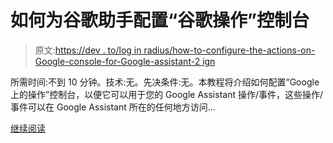 # 如何为谷歌助手配置“谷歌操作”控制台

> 原文:[https://dev . to/log in radius/how-to-configure-the-actions-on-Google-console-for-Google-assistant-2 ign](https://dev.to/loginradius/how-to-configure-the-actions-on-google-console-for-google-assistant-2ign)

所需时间:不到 10 分钟。技术:无。先决条件:无。本教程将介绍如何配置“Google 上的操作”控制台，以便它可以用于您的 Google Assistant 操作/事件，这些操作/事件可以在 Google Assistant 所在的任何地方访问…

[继续阅读](https://www.loginradius.com/engineering/blog/how-to-configure-the-actions-on-google-console-for-google-assistant/)